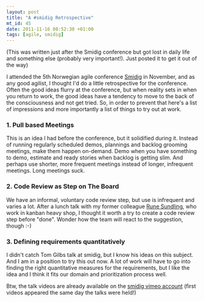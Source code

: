 ```yaml
--- 
layout: post
title: "A #smidig Retrospective"
mt_id: 45
date: 2011-11-16 08:52:30 +01:00
tags: [agile, smidig]
---
```


(This was written just after the Smidig conference but got lost in daily life and something else (probably very important!). Just posted it to get it out of the way)

I attended the 5th Norwegian agile conference [Smidig](http://smidig2011.no/) in November, and as any good agilist, I thought I'd do a little retrospective for the conference. Often the good ideas flurry at the conference, but when reality sets in when you return to work, the good ideas have a tendency to move to the back of the consciousness and not get tried. So, in order to prevent that here's a list of impressions and more importantly a list of things to try out at work.

### 1. Pull based Meetings

This is an idea I had before the conference, but it solidified during it. Instead of running regularly scheduled demos, plannings and backlog grooming meetings, make them happen on-demand. Demo when you have something to demo, estimate and ready stories when backlog is getting slim. And perhaps use shorter, more frequent meetings instead of longer, infrequent meetings. Long meetings suck.

### 2. Code Review as Step on The Board

We have an informal, voluntary code review step, but use is infrequent and varies a lot. After a lunch talk with my former colleague [Rune Sundling](http://rune-sundling.blogspot.com/), who work in kanban heavy shop, I thought it worth a try to create a code review step before "done". Wonder how the team will react to the suggestion, though :-)

### 3. Defining requirements quantitatively

I didn't catch Tom Gilbs talk at smidig, but I know his ideas on this subject. And I am in a position to try this out now. A lot of work will have to go into finding the right quantitative measures for the requirements, but I like the idea and I think it fits our domain and prioritization process well.

Btw, the talk videos are already available on the [smidig vimeo account](http://vimeo.com/smidig) (first videos appeared the same day the talks were held!)
